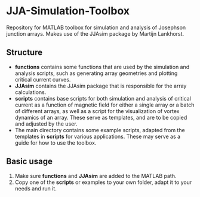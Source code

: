 # JJA-Simulation-Toolbox

Repository for MATLAB toolbox for simulation and analysis of Josephson junction arrays. Makes use of the JJAsim package by Martijn Lankhorst.

## Structure
* **functions** contains some functions that are used by the simulation and analysis scripts, such as generating array geometries and plotting critical current curves.
* **JJAsim** contains the JJAsim package that is responsible for the array calculations.
* **scripts** contains base scripts for both simulation and analysis of critical current as a function of magnetic field for either a single array or a batch of different arrays, as well as a script for the visualization of vortex dynamics of an array. These serve as templates, and are to be copied and adjusted by the user.
* The main directory contains some example scripts, adapted from the templates in **scripts** for various applications. These may serve as a guide for how to use the toolbox.

## Basic usage
1. Make sure **functions** and **JJAsim** are added to the MATLAB path.
2. Copy one of the **scripts** or examples to your own folder, adapt it to your needs and run it.
